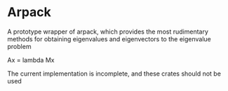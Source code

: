 # Arpack

A prototype wrapper of arpack, which provides the most rudimentary methods for obtaining eigenvalues and eigenvectors to the eigenvalue problem

Ax = lambda Mx

The current implementation is incomplete, and these crates should not be used
